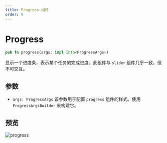 ```yaml
---
title: Progress 组件
order: 9
---
```


# Progress

```rust
pub fn progress(args: impl Into<ProgressArgs>)
```

显示一个进度条，表示某个任务的完成进度。此组件与 `slider` 组件几乎一致，但不可交互。

## 参数

- `args: ProgressArgs`
  该参数用于配置 `progress` 组件的样式。使用 `ProgressArgsBuilder` 来构建它。

## 预览

![progress](/progress_example.png)
